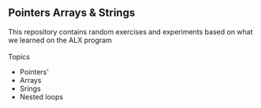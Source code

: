 ## Pointers Arrays & Strings
This repository contains random exercises and experiments based on what we learned on the ALX program  
<br>
Topics
- Pointers'
- Arrays
- Srings
- Nested loops  
